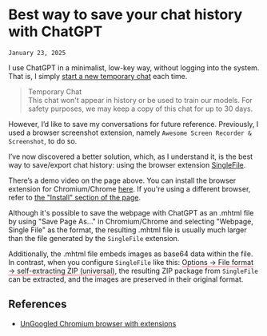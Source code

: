 # Best way to save your chat history with ChatGPT
`January 23, 2025`

I use ChatGPT in a minimalist, low-key way, without logging into the system. That is, I simply [start a new temporary chat](https://chatgpt.com/?temporary-chat=true) each time.

> Temporary Chat  
> This chat won't appear in history or be used to train our models. For safety purposes, we may keep a copy of this chat for up to 30 days.

However, I’d like to save my conversations for future reference. Previously, I used a browser screenshot extension, namely `Awesome Screen Recorder & Screenshot`, to do so.

I’ve now discovered a better solution, which, as I understand it, is the best way to save/export chat history: using the browser extension [SingleFile](https://github.com/gildas-lormeau/SingleFile).

There’s a demo video on the page above. You can install the browser extension for Chromium/Chrome [here](https://chromewebstore.google.com/detail/singlefile/mpiodijhokgodhhofbcjdecpffjipkle). If you're using a different browser, refer to [the "Install" section of the page](https://github.com/gildas-lormeau/SingleFile?tab=readme-ov-file#install).

Although it's possible to save the webpage with ChatGPT as an .mhtml file by using "Save Page As..." in Chromium/Chrome and selecting "Webpage, Single File" as the format, the resulting .mhtml file is usually much larger than the file generated by the `SingleFile` extension.

Additionally, the .mhtml file embeds images as base64 data within the file. In contrast, when you configure `SingleFile` like this: <span style="border-bottom:1.5px solid; border-bottom-color:#f55066;">Options → File format → self-extracting ZIP (universal)</span>, the resulting ZIP package from `SingleFile` can be extracted, and the images are preserved in their original format.

## References
- [UnGoogled Chromium browser with extensions](/o/s.htm?p=ungoogled)
